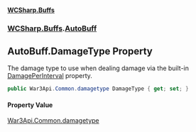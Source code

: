 #### [WCSharp.Buffs](index.md 'index')
### [WCSharp.Buffs](WCSharp.Buffs.md 'WCSharp.Buffs').[AutoBuff](WCSharp.Buffs.AutoBuff.md 'WCSharp.Buffs.AutoBuff')

## AutoBuff.DamageType Property

The damage type to use when dealing damage via the built-in [DamagePerInterval](WCSharp.Buffs.AutoBuff.DamagePerInterval.md 'WCSharp.Buffs.AutoBuff.DamagePerInterval') property.

```csharp
public War3Api.Common.damagetype DamageType { get; set; }
```

#### Property Value
[War3Api.Common.damagetype](https://docs.microsoft.com/en-us/dotnet/api/War3Api.Common.damagetype 'War3Api.Common.damagetype')